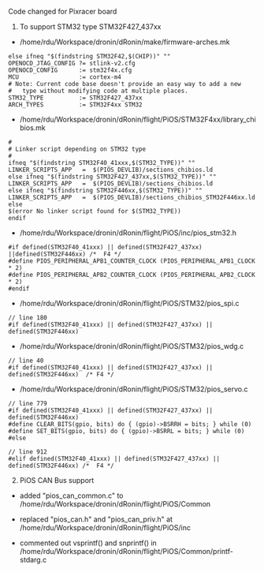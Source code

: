 Code changed for Pixracer board 

1. To support STM32 type STM32F427_437xx

* /home/rdu/Workspace/dronin/dRonin/make/firmware-arches.mk

```
else ifneq "$(findstring STM32F42,$(CHIP))" ""
OPENOCD_JTAG_CONFIG ?= stlink-v2.cfg
OPENOCD_CONFIG      := stm32f4x.cfg
MCU                 := cortex-m4
# Note: Current code base doesn't provide an easy way to add a new 
#	type without modifying code at multiple places.
STM32_TYPE          := STM32F427_437xx 
ARCH_TYPES          := STM32F4xx STM32
```

* /home/rdu/Workspace/dronin/dRonin/flight/PiOS/STM32F4xx/library_chibios.mk

```
#
# Linker script depending on STM32 type
#
ifneq "$(findstring STM32F40_41xxx,$(STM32_TYPE))" ""
LINKER_SCRIPTS_APP	 =	$(PIOS_DEVLIB)/sections_chibios.ld
else ifneq "$(findstring STM32F427_437xx,$(STM32_TYPE))" ""
LINKER_SCRIPTS_APP	 =	$(PIOS_DEVLIB)/sections_chibios.ld
else ifneq "$(findstring STM32F446xx,$(STM32_TYPE))" ""
LINKER_SCRIPTS_APP	 =	$(PIOS_DEVLIB)/sections_chibios_STM32F446xx.ld
else
$(error No linker script found for $(STM32_TYPE))
endif
```

* /home/rdu/Workspace/dronin/dRonin/flight/PiOS/inc/pios_stm32.h

```
#if defined(STM32F40_41xxx) || defined(STM32F427_437xx) ||defined(STM32F446xx) /*  F4 */
#define PIOS_PERIPHERAL_APB1_COUNTER_CLOCK (PIOS_PERIPHERAL_APB1_CLOCK * 2)
#define PIOS_PERIPHERAL_APB2_COUNTER_CLOCK (PIOS_PERIPHERAL_APB2_CLOCK * 2)
#endif
```

* /home/rdu/Workspace/dronin/dRonin/flight/PiOS/STM32/pios_spi.c

```
// line 180
#if defined(STM32F40_41xxx) || defined(STM32F427_437xx) || defined(STM32F446xx)
```

* /home/rdu/Workspace/dronin/dRonin/flight/PiOS/STM32/pios_wdg.c

```
// line 40
#if defined(STM32F40_41xxx) || defined(STM32F427_437xx) || defined(STM32F446xx)  /* F4 */
```

* /home/rdu/Workspace/dronin/dRonin/flight/PiOS/STM32/pios_servo.c

```
// line 779
#if defined(STM32F40_41xxx) || defined(STM32F427_437xx) || defined(STM32F446xx)
#define CLEAR_BITS(gpio, bits) do { (gpio)->BSRRH = bits; } while (0)
#define SET_BITS(gpio, bits) do { (gpio)->BSRRL = bits; } while (0)
#else

// line 912
#elif defined(STM32F40_41xxx) || defined(STM32F427_437xx) || defined(STM32F446xx) /*  F4 */
```

2. PiOS CAN Bus support 

* added "pios_can_common.c" to /home/rdu/Workspace/dronin/dRonin/flight/PiOS/Common
* replaced "pios_can.h" and "pios_can_priv.h" at /home/rdu/Workspace/dronin/dRonin/flight/PiOS/inc

* commented out vsprintf() and snprintf() in /home/rdu/Workspace/dronin/dRonin/flight/PiOS/Common/printf-stdarg.c